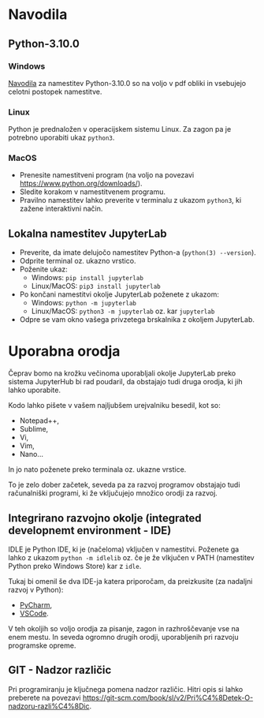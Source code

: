 # Navodila

## Python-3.10.0

### Windows

[Navodila](./Navodila_Python_Win.pdf) za namestitev Python-3.10.0 so na voljo v pdf obliki in vsebujejo celotni postopek namestitve.

### Linux

Python je prednaložen v operacijskem sistemu Linux. Za zagon pa je potrebno uporabiti ukaz `python3`.

### MacOS

* Prenesite namestitveni program (na voljo na povezavi https://www.python.org/downloads/).
* Sledite korakom v namestitvenem programu.
* Pravilno namestitev lahko preverite v terminalu z ukazom `python3`, ki zažene interaktivni način.

## Lokalna namestitev JupyterLab

* Preverite, da imate delujočo namestitev Python-a (`python(3) --version`).
* Odprite terminal oz. ukazno vrstico.
* Poženite ukaz:
  * Windows: `pip install jupyterlab`
  * Linux/MacOS: `pip3 install jupyterlab`
* Po končani namestitvi okolje JupyterLab poženete z ukazom:
  * Windows: `python -m jupyterlab`
  * Linux/MacOS: `python3 -m jupyterlab` oz. kar `jupyterlab`
* Odpre se vam okno vašega privzetega brskalnika z okoljem JupyterLab.

# Uporabna orodja

Čeprav bomo na krožku večinoma uporabljali okolje JupyterLab preko sistema JupyterHub bi rad poudaril, da obstajajo tudi druga orodja, ki jih lahko uporabite.

Kodo lahko pišete v vašem najljubšem urejvalniku besedil, kot so:
* Notepad++,
* Sublime,
* Vi,
* Vim,
* Nano...

In jo nato poženete preko terminala oz. ukazne vrstice.

To je zelo dober začetek, seveda pa za razvoj programov obstajajo tudi računalniški programi, ki že vključujejo množico orodji za razvoj.

## Integrirano razvojno okolje (integrated developnemt environment - IDE)

IDLE je Python IDE, ki je (načeloma) vključen v namestitvi. Poženete ga lahko z ukazom `python -m idlelib` oz. če je že vlkjučen v PATH (namestitev Python preko Windows Store) kar z `idle`.

Tukaj bi omenil še dva IDE-ja katera priporočam, da preizkusite (za nadaljni razvoj v Python):
* [PyCharm](https://www.jetbrains.com/pycharm/),
* [VSCode](https://code.visualstudio.com/).


V teh okoljih so voljo orodja za pisanje, zagon in razhroščevanje vse na enem mestu. In seveda ogromno drugih orodji, uporabljenih pri razvoju programske opreme.

## GIT - Nadzor različic

Pri programiranju je ključnega pomena nadzor različic. Hitri opis si lahko preberete na povezavi https://git-scm.com/book/sl/v2/Pri%C4%8Detek-O-nadzoru-razli%C4%8Dic.
